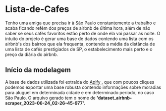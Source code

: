 # Lista-de-Cafes

Tenho uma amiga que precisa ir à São Paulo constantemente a trabalho e acaba ficando refém dos preços de airbnb de última hora, além de não saber se seus cafés favoritos estão perto de onde ela vai passar as noite. O intuito do projeto é gerar uma base de dados contendo uma lista com os airbnb's dos bairros que ela frequenta, contendo a média da distância de uma lista de cafés prestigiados de SP, o estabelecimento mais perto e o preço da diária do airbnb.

## Início da modelagem

A base de dados utilizada foi extraída do [Apify](https://console.apify.com/) , que com poucos cliques podemos exportar uma base robusta contendo informações sobre moradias para aluguel em determinada cidade e em determinado período, no caso São Paulo. O arquivo gerado tem o nome de <strong>'dataset_airbnb-scraper_2023-06-24_02-26-45-977'.<strong>

